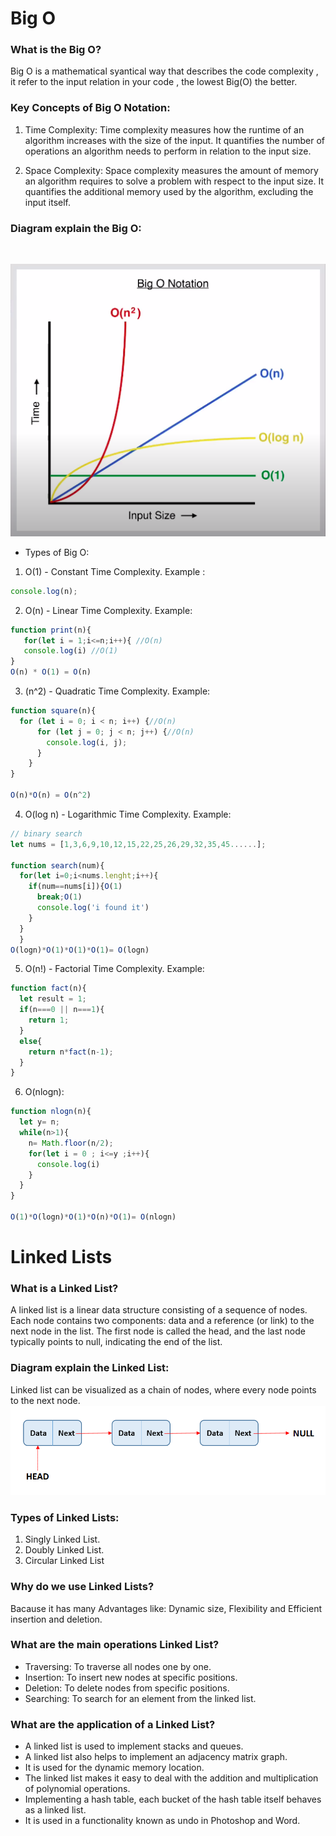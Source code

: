 # Big O
### What is the Big O?
Big O is a mathematical syantical way that describes the code complexity , it refer to the input relation in your code , the lowest Big(O) the better.

### Key Concepts of Big O Notation:
1. Time Complexity: 
Time complexity measures how the runtime of an algorithm increases with the size of the input.
It quantifies the number of operations an algorithm needs to perform in relation to the input size.

2. Space Complexity:
Space complexity measures the amount of memory an algorithm requires to solve a problem with respect to the input size.
It quantifies the additional memory used by the algorithm, excluding the input itself.

### Diagram explain the Big O:
<br>

![](./images/bo.png)
- Types of Big O:
1. O(1) - Constant Time Complexity.
Example : 
``` javascript
console.log(n);
````

2. O(n) - Linear Time Complexity.
Example: 
``` javascript
function print(n){
   for(let i = 1;i<=n;i++){ //O(n)
   console.log(i) //O(1)
}
O(n) * O(1) = O(n)
```

3. (n^2) - Quadratic Time Complexity.
Example:
``` javascript
function square(n){
  for (let i = 0; i < n; i++) {//O(n)
      for (let j = 0; j < n; j++) {//O(n)
        console.log(i, j);
      }
    }
}

O(n)*O(n) = O(n^2)
```

4. O(log n) - Logarithmic Time Complexity.
Example:
```javascript
// binary search 
let nums = [1,3,6,9,10,12,15,22,25,26,29,32,35,45......];

function search(num){
  for(let i=0;i<nums.lenght;i++){
    if(num==nums[i]){O(1)
      break;O(1)
      console.log('i found it')
    }
  }
  }
O(logn)*O(1)*O(1)*O(1)= O(logn)

```

5. O(n!) - Factorial Time Complexity.
Example:
``` javascript
function fact(n){
  let result = 1;
  if(n===0 || n===1){
    return 1;
  }
  else{
    return n*fact(n-1);
  }
}
``` 
6. O(nlogn):
``` javascript
function nlogn(n){
  let y= n;
  while(n>1){ 
    n= Math.floor(n/2);
    for(let i = 0 ; i<=y ;i++){
      console.log(i)
    }
  }
}

O(1)*O(logn)*O(1)*O(n)*O(1)= O(nlogn)
```


# Linked Lists
###  What is a Linked List?
A linked list is a linear data structure consisting of a sequence of nodes. Each node contains two components: data and a reference (or link) to the next node in the list. The first node is called the head, and the last node typically points to null, indicating the end of the list.
### Diagram explain the Linked List:
Linked list can be visualized as a chain of nodes, where every node points to the next node.
![](./images/ll1.png)
###  Types of Linked Lists:
1. Singly Linked List.
2. Doubly Linked List.
3. Circular Linked List

###  Why do we use Linked Lists?
Bacause it has many Advantages like:
Dynamic size, Flexibility and Efficient insertion and deletion.



### What are the main operations Linked List?
- Traversing: To traverse all nodes one by one.
- Insertion: To insert new nodes at specific positions.
- Deletion: To delete nodes from specific positions.
- Searching: To search for an element from the linked list.

### What are the application of a Linked List?
- A linked list is used to implement stacks and queues.
- A linked list also helps to implement an adjacency matrix graph.
- It is used for the dynamic memory location.
- The linked list makes it easy to deal with the addition and multiplication of polynomial operations.
- Implementing a hash table, each bucket of the hash table itself behaves as a linked list.
- It is used in a functionality known as undo in Photoshop and Word.